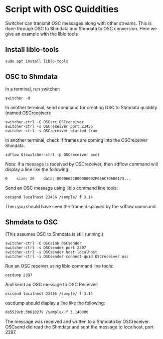 Script with OSC Quiddities
=======

Switcher can transmit OSC messages along with other streams. This is done through OSC to Shmdata and Shmdata to OSC conversion. Here we give an example with the liblo tools

## Install liblo-tools

```
sudo apt install liblo-tools
```

## OSC to Shmdata

In a terminal, run switcher:
```
switcher -d
```

In another terminal, send command for creating OSC to Shmdata quiddity (named OSCreceiver):
```
switcher-ctrl -C OSCsrc OSCreceiver
switcher-ctrl -s OSCreceiver port 23456
switcher-ctrl -s OSCreceiver started true
```

In another terminal, check if frames are coming into the OSCreceiver Shmdata.
```
sdflow $(switcher-ctrl -p OSCreceiver osc)
```
Note: if a message is received by OSCreceiver, then sdflow command will display a line like the following:
```
0    size: 20    data: 0000662C000000002F656C706D6173...
```

Send an OSC message using liblo command line tools:
```
oscsend localhost 23456 /sample/ f 3.14
```
Then you should have seen the frame displayed by the sdflow command.

## Shmdata to OSC

(This assumes OSC to Shmdata is still running.)

```
switcher-ctrl -C OSCsink OSCsender
switcher-ctrl -s OSCsender port 2397
switcher-ctrl -s OSCsender host localhost
switcher-ctrl -i OSCsender connect-quid OSCreceiver osc
```

Run an OSC receiver using liblo command line tools:
```
oscdump 2397
```

And send an OSC message to OSC Receiver:
```
oscsend localhost 23456 /sample/ f 3.14
```

oscdump should display a line like the following:
```
de5529cb.3b610279 /sample/ f 3.140000

```

The message was received and written to a Shmdata by OSCreceiver. OSCsend did read the Shmdata and sent the message to localhost, port 2397.
